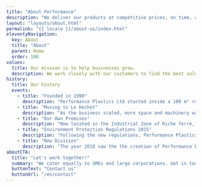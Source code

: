 ```yaml
---
title: "About Performance"
description: "We deliver our products at competitive prices, on time, and everywhere in Mauritius, as well as certain regions of Africa. We are flexible and adaptable which is why our client-base encompasses various industries, ranging from hospitality to retail, and agriculture."
layout: "layouts/about.html"
permalink: "{{ locale }}/about-us/index.html"
eleventyNavigation:
  key: About
  title: "About"
  parent: Home
  order: 100
values:
  title: Our mission is to help businesses grow.
  description: We work closely with our customers to find the best solution for them. Our customers know us for our honesty and reliability. What makes Performance stand out is our company philosophy of Value, Service and Quality.
history:
  title: Our history
  events:
    - title: "Founded in 1990"
      description: "Performance Plastics Ltd started inside a 100 m² room in Port Louis, Mauritius. At the time, the company consisted of the founder and 2 employees."
    - title: "Moving to Le Hochet"
      description: "As the business scaled, more space and machinery was needed to meet growing demand. The company rented a bigger space in Le Hochet, Terre Rouge and the workforce increased tenfold."
    - title: "Our Own Premises"
      description: "Now located in the Industrial Zone of Riche Terre, our factory occupies a 3,600 m² building. Performance has grown a lot over the years, which we proudly attribute to our level of service."
    - title: "Environment Protection Regulations 2015"
      description: "Following the new regulations, Performance Plastics adapted promptly. In March 2016, we started producing 100% biodegradable handle bags for major supermarkets and retail outlets across the island."
    - title: "New Division"
      description: "The year 2018 saw the the creation of Performance Equipment. This new business venture is the first step towards diversifying our enterprise. We aim to respond to the needs of the market, and we want to achieve this goal by applying the same philosophy we developed with Performance Plastics."
aboutCTA:
  title: "Let's work together!"
  summary: "We cater equally to SMEs and large corporations. Get in touch if we seem like a good fit."
  buttonText: "Contact us"
  buttonUrl: "/en/contact"
---
```


<!-- [Performance Plastics Ltd](/plastics) was founded in 1990. It all started inside a 100 m² room in Port Louis,  Mauritius. Now located in the Industrial Zone of Riche Terre, our factory occupies a 3,600 m² building. Performance has grown a lot over the years, which we proudly attribute to our level of service. Our customers know us for our honesty and reliability.

What makes Performance stand out is our company philosophy of **Value, Service and Quality**. We deliver our products at competitive prices, on time, and everywhere in Mauritius, as well as certain regions of Africa. We work closely with our customers to find the best solution for them. We flexible and adaptable which is why our client-base encompasses various industries, ranging from hospitality to retail, and agriculture.

Following the ‘Environment Protection (Banning of Plastic Bags) Regulations 2015’, prohibiting the use of non-biodegradable plastic bags in January 2016, Performance adapted quickly and promptly. In March 2016, we started producing 100% BIODEGRADABLE handle bags for major supermarkets and retail outlets across the island.

The year 2018 saw the the creation of [Performance Equipment](/equipment). It marked the beginning of a new chapter for Performance. This new business venture is the first step towards diversifying our enterprise. We aim to respond to the needs of the market, and we want to achieve this goal by applying the same philosophy we developed with Performance Plastics.
-->